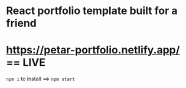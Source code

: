 ﻿# React portfolio template built for a friend
# https://petar-portfolio.netlify.app/ == LIVE
`npm i` to install ==> `npm start`
